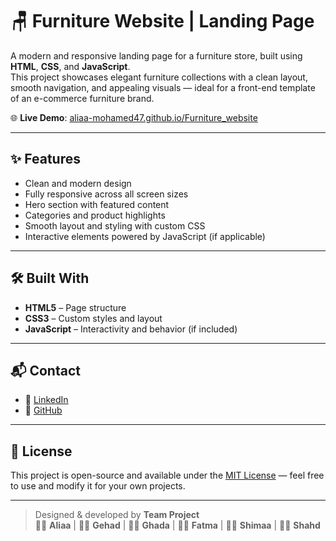 # 🪑 Furniture Website | Landing Page

A modern and responsive landing page for a furniture store, built using **HTML**, **CSS**, and **JavaScript**.  
This project showcases elegant furniture collections with a clean layout, smooth navigation, and appealing visuals — ideal for a front-end template of an e-commerce furniture brand.

🌐 **Live Demo**: [aliaa-mohamed47.github.io/Furniture_website](https://aliaa-mohamed47.github.io/Furniture_website/)

---

## ✨ Features

- Clean and modern design
- Fully responsive across all screen sizes
- Hero section with featured content
- Categories and product highlights
- Smooth layout and styling with custom CSS
- Interactive elements powered by JavaScript (if applicable)

---

## 🛠️ Built With

- **HTML5** – Page structure  
- **CSS3** – Custom styles and layout  
- **JavaScript** – Interactivity and behavior (if included)

---


## 📬 Contact

- 💼 [LinkedIn](https://www.linkedin.com/in/aliaa-mohamed-abdo)
- 🐙 [GitHub](https://github.com/Aliaa-mohamed47)

---

## 📌 License

This project is open-source and available under the [MIT License](LICENSE) — feel free to use and modify it for your own projects.

---

> Designed & developed by **Team Project**  
> 👩‍💻 **Aliaa** | 👩‍💻 **Gehad** | 👩‍💻 **Ghada** | 👩‍💻 **Fatma** | 👩‍💻 **Shimaa** | 👩‍💻 **Shahd**
